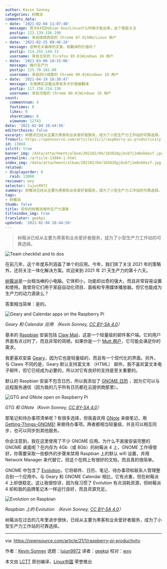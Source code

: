 ```yaml
---
author: Kevin Sonney
categories: 树莓派
comments_data:
- date: '2021-02-04 11:07:40'
  message: 官方64位Debian Gnu/Linux什么时候才能出来，这个我挺关注
  postip: 123.139.156.190
  username: 来自陕西西安的 Chrome 87.0|GNU/Linux 用户
- date: '2021-02-25 09:46:24'
  message: 这种无关痛痒的文章，有翻译的价值吗？
  postip: 114.255.144.33
  username: 来自北京的 Firefox 85.0|Windows 10 用户
- date: '2021-03-08 10:15:06'
  message: 强行生产力
  postip: 125.70.181.80
  username: 来自四川成都的 Chrome 89.0|Windows 10 用户
- date: '2021-04-19 16:30:47'
  message: 文章确实没看出来有多大价值被翻译
  postip: 117.158.214.130
  username: 来自河南的 Chrome 89.0|Windows 10 用户
count:
  commentnum: 4
  favtimes: 0
  likes: 0
  sharetimes: 0
  viewnum: 12743
date: '2021-02-04 10:44:56'
editorchoice: false
excerpt: 树莓派已经从主要为黑客和业余爱好者服务，成为了小型生产力工作站的可靠选择。
fromurl: https://opensource.com/article/21/1/raspberry-pi-productivity
id: 13084
islctt: true
banner_img: /data/attachment/album/202102/04/103826pjbxb7j1m8ok6ezf.jpg
permalink: /article-13084-1.html
index_img: /data/attachment/album/202102/04/103826pjbxb7j1m8ok6ezf.jpg.thumb.jpg
related:
- displayorder: 0
  raid: 13080
reviewer: wxy
selector: lujun9972
summary: 树莓派已经从主要为黑客和业余爱好者服务，成为了小型生产力工作站的可靠选择。
tags:
- 树莓派
thumb: false
title: 将你的树莓派用作生产力源泉
titleindex_img: true
translator: geekpi
updated: '2021-02-04 10:44:56'
---
```



> 
> 树莓派已经从主要为黑客和业余爱好者服务，成为了小型生产力工作站的可靠选择。
> 
> 
> 


![](/data/attachment/album/202102/04/103826pjbxb7j1m8ok6ezf.jpg "Team checklist and to dos")


在前几年，这个年度系列涵盖了单个的应用。今年，我们除了关注 2021 年的策略外，还将关注一体化解决方案。欢迎来到 2021 年 21 天生产力的第十六天。


[树莓派](https://www.raspberrypi.org/)是一台相当棒的小电脑。它体积小，功能却出奇的强大，而且非常容易设置和使用。我曾将它们用于家庭自动化项目、面板和专用媒体播放器。但它也能成为生产力的动力源泉么？


答案相当简单：是的。


![Geary and Calendar apps on the Raspberry Pi](/data/attachment/album/202102/04/103433i0dllltoqhavqr0q.jpg)


*Geary 和 Calendar 应用 （Kevin Sonney, [CC BY-SA 4.0](https://creativecommons.org/licenses/by-sa/4.0/)）*


基本的 [Raspbian](https://www.raspbian.org/) 安装包括 [Claw Mail](https://www.claws-mail.org/)，这是一个轻量级的邮件客户端。它的用户界面有点过时了，而且非常的简陋。如果你是一个 [Mutt 用户](http://www.mutt.org/)，它可能会满足你的需求。


我更喜欢安装 [Geary](https://wiki.gnome.org/Apps/Geary)，因为它也是轻量级的，而且有一个现代化的界面。另外，与 Claws 不同的是，Geary 默认支持富文本 （HTML） 邮件。我不喜欢富文本电子邮件，但它已经成为必要的，所以对它有良好的支持是至关重要的。


默认的 Raspbian 安装不包含日历，所以我添加了 [GNOME 日历](https://wiki.gnome.org/Apps/Calendar) ，因为它可以与远程服务通信（因为我的几乎所有日历都在云提供商那里）。


![GTG and GNote open on Raspberry Pi](/data/attachment/album/202102/04/104029je999sg159vgdvpp.jpg)


*GTG 和 GNote（Kevin Sonney, [CC BY-SA 4.0](https://creativecommons.org/licenses/by-sa/4.0/)）*


那笔记和待办事项清单呢？有很多选择，但我喜欢用 [GNote](https://wiki.gnome.org/Apps/Gnote) 来做笔记，用 [Getting-Things-GNOME!](https://wiki.gnome.org/Apps/GTG) 来做待办事项。两者都相当轻量级，并且可以相互同步，也可以同步到其他服务。


你会注意到，我在这里使用了不少 GNOME 应用。为什么不直接安装完整的 GNOME 桌面呢？在内存为 4Gb（或 8Gb）的树莓派 4 上，GNOME 工作得很好。你需要采取一些额外的步骤来禁用 Raspbian 上的默认 wifi 设置，并用 Network Manager 来代替它，但这个在网上有很好的文档，而且真的很简单。


GNOME 中包含了 [Evolution](https://opensource.com/business/18/1/desktop-email-clients)，它将邮件、日历、笔记、待办事项和联系人管理整合到一个应用中。与 Geary 和 GNOME Calendar 相比，它有点重，但在树莓派 4 上却很稳定。这让我很惊讶，因为我习惯了 Evolution 有点消耗资源，但树莓派 4 却和我的品牌笔记本一样运行良好，而且资源充足。


![Evolution on Raspbian](/data/attachment/album/202102/04/104447oexluxl868kgl3gl.jpg)


*Raspbian 上的 Evolution （Kevin Sonney, [CC BY-SA 4.0](https://creativecommons.org/licenses/by-sa/4.0/)）*


树莓派在过去的几年里进步很快，已经从主要为黑客和业余爱好者服务，成为了小型生产力工作站的可靠选择。




---


via: <https://opensource.com/article/21/1/raspberry-pi-productivity>


作者：[Kevin Sonney](https://opensource.com/users/ksonney) 选题：[lujun9972](https://github.com/lujun9972) 译者：[geekpi](https://github.com/geekpi) 校对：[wxy](https://github.com/wxy)


本文由 [LCTT](https://github.com/LCTT/TranslateProject) 原创编译，[Linux中国](https://linux.cn/) 荣誉推出